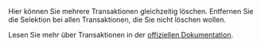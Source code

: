 Hier können Sie mehrere Transaktionen gleichzeitig löschen. Entfernen Sie die Selektion bei allen Transaktionen, die Sie nicht löschen wollen.

Lesen Sie mehr über Transaktionen in der [offiziellen Dokumentation](https://firefly-iii.readthedocs.io/en/latest/concepts/transactions.html).